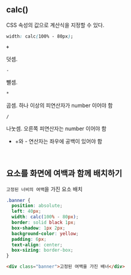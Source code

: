 ## calc()
CSS 속성의 값으로 계산식을 지정할 수 있다.

```css
width: calc(100% - 80px);
```

**`+`**

덧셈.

`-`

뺄셈.

`*`

곱셈. 하나 이상의 피연산자가 number 이어야 함

`/`

나눗셈. 오른쪽 피연산자는 number 이어야 함

- +와 - 연산자는 좌우에 공백이 있어야 함

<br>

## 요소를 화면에 여백과 함께 배치하기

`고정된 너비의 여백`을 가진 요소 배치

```css
.banner {
  position: absolute;
  left: 40px;
  width: calc(100% - 80px);
  border: solid black 1px;
  box-shadow: 1px 2px;
  background-color: yellow;
  padding: 6px;
  text-align: center;
  box-sizing: border-box;
}
```

```html
<div class="banner">고정된 여백을 가진 배너</div>

